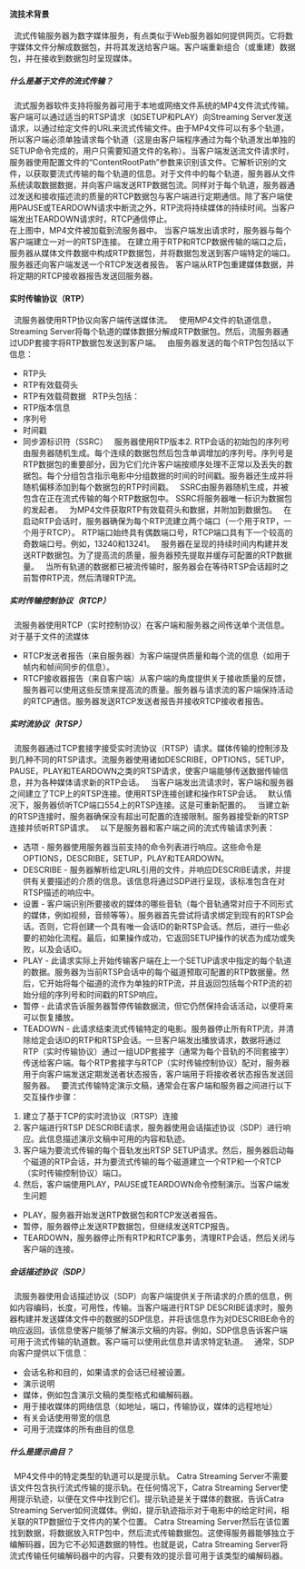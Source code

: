 #### 流技术背景
 
流式传输服务器为数字媒体服务，有点类似于Web服务器如何提供网页。它将数字媒体文件分解成数据包，并将其发送给客户端。客户端重新组合（或重建）数据包，并在接收到数据包时呈现媒体。
 
##### 什么是基于文件的流式传输？
 
流式服务器软件支持将服务器可用于本地或网络文件系统的MP4文件流式传输。客户端可以通过适当的RTSP请求（如SETUP和PLAY）向Streaming Server发送请求，以通过给定文件的URL来流式传输文件。由于MP4文件可以有多个轨道，所以客户端必须单独请求每个轨道（这是由客户端程序通过为每个轨道发出单独的SETUP命令完成的，用户只需要知道文件的名称）。当客户端发送流文件请求时，服务器使用配置文件的“ContentRootPath”参数来识别该文件。它解析识别的文件，以获取要流式传输的每个轨道的信息。对于文件中的每个轨道，服务器从文件系统读取数据数据，并向客户端发送RTP数据包流。同样对于每个轨道，服务器通过发送和接收描述流的质量的RTCP数据包与客户端进行定期通信。除了客户端使用PAUSE或TEARDOWN请求中断流之外，RTP流将持续媒体的持续时间。当客户端发出TEARDOWN请求时，RTCP通信停止。    
在上图中，MP4文件被加载到流服务器中。 当客户端发出请求时，服务器与每个客户端建立一对一的RTSP连接。 在建立用于RTP和RTCP数据传输的端口之后，服务器从媒体文件数据中构成RTP数据包，并将数据包发送到客户端特定的端口。 服务器还向客户端发送一个RTCP发送者报告。 客户端从RTP包重建媒体数据，并将定期的RTCP接收器报告发送回服务器。  
#### 实时传输协议（RTP）
 
流服务器使用RTP协议向客户端传送媒体流。
 
使用MP4文件的轨道信息，Streaming Server将每个轨道的媒体数据分解成RTP数据包。然后，流服务器通过UDP套接字将RTP数据包发送到客户端。
 
由服务器发送的每个RTP包包括以下信息：
* RTP头
* RTP有效载荷头
* RTP有效载荷数据
 
RTP头包括：
* RTP版本信息
* 序列号
* 时间戳
* 同步源标识符（SSRC）
 
服务器使用RTP版本2. RTP会话的初始包的序列号由服务器随机生成。每个连续的数据包然后包含单调增加的序列号。序列号是RTP数据包的重要部分，因为它们允许客户端按顺序处理不正常以及丢失的数据包。每个分组包含指示电影中分组数据的时间的时间戳。服务器还生成并将随机偏移添加到每个数据包的RTP时间戳。
 
SSRC由服务器随机生成，并被包含在正在流式传输的每个RTP数据包中。 SSRC将服务器唯一标识为数据包的发起者。
 
为MP4文件获取RTP有效载荷头和数据，并附加到数据包。
 
在启动RTP会话时，服务器确保为每个RTP流建立两个端口（一个用于RTP，一个用于RTCP）。 RTP端口始终具有偶数端口号，RTCP端口具有下一个较高的奇数端口号。例如，13240和13241。
 
服务器在呈现的持续时间内构建并发送RTP数据包。为了提高流的质量，服务器预先提取并缓存可配置的RTP数据量。
 
当所有轨道的数据都已被流传输时，服务器会在等待RTSP会话超时之前暂停RTP流，然后清理RTP流。
 
##### 实时传输控制协议（RTCP）
 
流服务器使用RTCP（实时控制协议）在客户端和服务器之间传送单个流信息。
 
对于基于文件的流媒体
* RTCP发送者报告（来自服务器）为客户端提供质量和每个流的信息（如用于帧内和帧间同步的信息）。
* RTCP接收器报告（来自客户端）从客户端的角度提供关于接收质量的反馈，服务器可以使用这些反馈来提高流的质量。服务器与请求流的客户端保持活动的RTCP通信。服务器发送RTCP发送者报告并接收RTCP接收者报告。

##### 实时流协议（RTSP）
 
流服务器通过TCP套接字接受实时流协议（RTSP）请求。媒体传输的控制涉及到几种不同的RTSP请求。流服务器使用诸如DESCRIBE，OPTIONS，SETUP，PAUSE，PLAY和TEARDOWN之类的RTSP请求，使客户端能够传送数据传输信息，并为各种媒体请求新的RTP会话。
 
当客户端发出流请求时，客户端和服务器之间建立了TCP上的RTSP连接。使用RTSP连接创建和操作RTSP会话。
 
默认情况下，服务器侦听TCP端口554上的RTSP连接。这是可重新配置的。
 
当建立新的RTSP连接时，服务器确保没有超出可配置的连接限制。服务器接受新的RTSP连接并侦听RTSP请求。
 
以下是服务器和客户端之间的流式传输请求列表：
* 选项 - 服务器使用服务器当前支持的命令列表进行响应。这些命令是OPTIONS，DESCRIBE，SETUP，PLAY和TEARDOWN。
* DESCRIBE - 服务器解析给定URL引用的文件，并响应DESCRIBE请求，并提供有关要描述的介质的信息。该信息将通过SDP进行呈现，该标准包含在对RTSP描述的响应中。
* 设置 - 客户端识别所要接收的媒体的哪些音轨（每个音轨通常对应于不同形式的媒体，例如视频，音频等等）。服务器首先尝试将请求绑定到现有的RTSP会话。否则，它将创建一个具有唯一会话ID的新RTSP会话。然后，进行一些必要的初始化流程。最后，如果操作成功，它返回SETUP操作的状态为成功或失败，以及会话ID。
* PLAY - 此请求实际上开始传输客户端在上一个SETUP请求中指定的每个轨道的数据。服务器为当前RTSP会话中的每个磁道预取可配置的RTP数据量。然后，它开始将每个磁道的流作为单独的RTP流，并且返回包括每个RTP流的初始分组的序列号和时间戳的RTSP响应。
* 暂停 - 此请求告诉服务器暂停传输数据流，但它仍然保持会话活动，以便将来可以恢复播放。
* TEADOWN - 此请求结束流式传输特定的电影。服务器停止所有RTP流，并清除给定会话ID的RTP和RTSP会话。一旦客户端发出播放请求，数据将通过RTP（实时传输协议）通过一组UDP套接字（通常为每个音轨的不同套接字）传送给客户端。每个RTP套接字与RTCP（实时传输控制协议）配对，服务器用于向客户端发送定期发送者状态报告，客户端用于将接收者状态报告发送回服务器。
 
要流式传输特定演示文稿，通​​常会在客户端和服务器之间进行以下交互操作步骤：
1. 建立了基于TCP的实时流协议（RTSP）连接
2. 客户端进行RTSP DESCRIBE请求，服务器使用会话描述协议（SDP）进行响应。此信息描述演示文稿中可用的内容和轨迹。
3. 客户端为要流式传输的每个音轨发出RTSP SETUP请求。然后，服务器启动每个磁道的RTP会话，并为要流式传输的每个磁道建立一个RTP和一个RTCP（实时传输控制协议）端口。
4. 然后，客户端使用PLAY，PAUSE或TEARDOWN命令控制演示。当客户端发生问题
  * PLAY，服务器开始发送RTP数据包和RTCP发送者报告。
  * 暂停，服务器停止发送RTP数据包，但继续发送RTCP报告。
  * TEARDOWN，服务器停止所有RTP和RTCP事务，清理RTP会话，然后关闭与客户端的连接。

##### 会话描述协议（SDP）
 
流服务器使用会话描述协议（SDP）向客户端提供关于所请求的介质的信息，例如内容编码，长度，可用性，传输。当客户端进行RTSP DESCRIBE请求时，服务器构建并发送媒体文件中的数据的SDP信息，并将该信息作为对DESCRIBE命令的响应返回。该信息使客户能够了解演示文稿的内容。例如，SDP信息告诉客户端可用于流式传输的轨道数。客户端可以使用此信息并请求特定轨道。
 
通常，SDP向客户提供以下信息：
* 会话名称和目的，如果请求的会话已经被设置。
* 演示说明
* 媒体，例如包含演示文稿的类型格式和编解码器。
* 用于接收媒体的网络信息（如地址，端口，传输协议，媒体的远程地址）
* 有关会话使用带宽的信息
* 可用于流媒体的所有曲目的信息
 
##### 什么是提示曲目？
 
MP4文件中的特定类型的轨道可以是提示轨。 Catra Streaming Server不需要该文件包含执行流式传输的提示轨。在任何情况下，Catra Streaming Server使用提示轨迹，以便在文件中找到它们。提示轨迹是关于媒体的数据，告诉Catra Streaming Server如何流媒体。例如，提示轨迹指示对于电影中的给定时间，相关联的RTP数据位于文件内的某个位置。 Catra Streaming Server然后在该位置找到数据，将数据放入RTP包中，然后流式传输数据包。这使得服务器能够独立于编解码器，因为它不必知道数据的特性。也就是说，Catra Streaming Server将流式传输任何编解码器中的内容，只要有效的提示音可用于该类型的编解码器。
